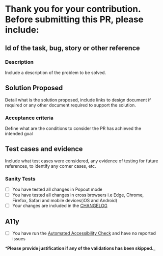 # **Thank you for your contribution. Before submitting this PR, please include:**

## Id of the task, bug, story or other reference

### Description

Include a description of the problem to be solved.

## Solution Proposed

Detail what is the solution proposed, include links to design document if required or any other document required to support the solution.

### Acceptance criteria

Define what are the conditions to consider the PR has achieved the intended goal

## Test cases and evidence

Include what test cases were considered, any evidence of testing for future references, to identify any corner cases, etc.

### Sanity Tests

- [ ] You have tested all changes in Popout mode
- [ ] You have tested all changes in cross browsers i.e Edge, Chrome, Firefox, Safari and mobile devices(iOS and Android)
- [ ] Your changes are included in the [CHANGELOG](../CHANGE_LOG.md)

## A11y

- [ ] You have run the [Automated Accessibility Check](https://accessibilityinsights.io/docs/en/windows/getstarted/automatedchecks) and have no reported issues

***Please provide justification if any of the validations has been skipped.**_
